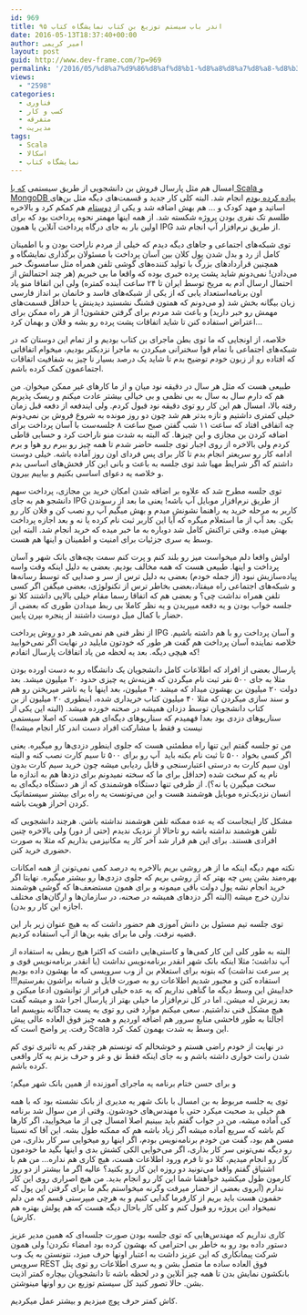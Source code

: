 ```yaml
---
id: 969
title: اندر باب سیستم توزیع بن کتاب نمایشگاه کتاب ۹۵
date: 2016-05-13T18:37:40+00:00
author: امیر کریمی
layout: post
guid: http://www.dev-frame.com/?p=969
permalink: '/2016/05/%d8%a7%d9%86%d8%af%d8%b1-%d8%a8%d8%a7%d8%a8-%d8%b3%db%8c%d8%b3%d8%aa%d9%85-%d8%aa%d9%88%d8%b2%db%8c%d8%b9-%d8%a8%d9%86-%da%a9%d8%aa%d8%a7%d8%a8-%d9%86%d9%85%d8%a7%db%8c%d8%b4%da%af%d8%a7%d9%87-%da%a9/'
views:
  - "2598"
categories:
  - فناوری
  - کسب و کار
  - متفرقه
  - مدیریت
tags:
  - Scala
  - اسکالا
  - نمایشگاه کتاب
---
```

امسال هم مثل پارسال فروش بن دانشجویی از طریق سیستمی [که با Scala و MongoDB پیاده کرده بودم](http://www.dev-frame.com/1394/05/%d8%a8%d8%a7%d8%b1%da%af%d8%b0%d8%a7%d8%b1%db%8c-%d9%88%db%8c%d8%af%d8%a6%d9%88%e2%80%8c%d9%87%d8%a7%db%8c-%da%a9%d8%a7%d8%b1%da%af%d8%a7%d9%87-%d8%a7%d8%b3%da%a9%d8%a7%d9%84%d8%a7-%d8%ac%d8%b4%d9%86/) انجام شد. البته کلی کار جدید و قسمت‌های دیگه مثل بن‌های اساتید و مهد کودک و &#8230; هم بهش اضافه شد و یکی از <a href="http://soheiljafari.com/" target="_blank">دوستام</a> هم کمکم کرد و بالاخره طلسم تک نفری بودن پروژه شکسته شد. از همه اینها مهمتر نحوه پرداخت بود که برای اولین بار به جای درگاه پرداخت آنلاین یا همون IPG از طریق نرم‌افزار آپ انجام شد.

توی شبکه‌های اجتماعی و جاهای دیگه دیدم که خیلی از مردم ناراحت بودن و با اطمینان کامل از رد و بدل شدن پول کلان بین آسان پرداخت با مسئولان برگذاری نمایشگاه و همچنین قراردادهای بزرگ با تولید کننده‌های گوشی تلفن همراه مثل سامسونگ خبر می‌دادن! نمی‌دونم شاید پشت پرده خبری بوده که واقعا ما بی خبریم (هر چند احتمالش از احتمال ارسال آدم به مریخ توسط ایران تا ۲۴ ساعت آینده کمتره) ولی این اتفاقا منو یاد اون برنامه‌استعداد یابی که از یکی از شبکه‌های فاسد و خانمان بر انداز فارسی زبان بیگانه بخش شد (و می‌دونم که همتون قشنگ نشستید دیدینش یا حداقل قسمت‌های مهمش رو خبر دارید) و باعث شد مردم برای گرفتن حقشون! از هر راه ممکن برای اعتراض استفاده کنن تا شاید اتفاقات پشت پرده رو بشه و فلان و بهمان کرد&#8230;

خلاصه، از اونجایی که ما توی بطن ماجرای بن کتاب بودیم و از تمام این دوستان که در شبکه‌های اجتماعی با تمام قوا سخنرانی میکردن به ماجرا نزدیکتر بودیم، میخوام اتفاقاتی که افتاده رو از زبون خودم توضیح بدم تا شاید یک درصد بسیار نا چیز به شفافیت اتفاقات اجتماعمون کمک کرده باشم.

طبیعی هست که مثل هر سال در دقیقه نود میان و از ما کارهای غیر ممکن میخوان. من هم که دارم سال به سال به بی نظمی و بی خیالی بیشتر عادت میکنم و ریسک پذیریم رفته بالا، امسال هم این کار رو توی دقیقه نود قبول کردم. ولی ایندفعه از دفعه قبل زمان خیلی کمتری داشتیم و تازه بدتر هم شد چون دو روز مونده به شروع فروش بن نمی‌دونم چه اتفاقی افتاد که ساعت ۱۱ شب گفتن صبح ساعت ۸ جلسه‌ست با آسان پرداخت برای اضافه کردن بن مجازی و این چیزها. که البته به شدت منو ناراحت کرد و حسابی قاطی کردم ولی بالاخره از روی اجبار توی جلسه حاضر شدم تا همه چیز رو ببرم رو هوا و برم ادامه کار رو سریعتر انجام بدم تا کار برای پس فردای اون روز آماده باشه. خیلی دوست داشتم که اگر شرایط مهیا شد توی جلسه به باعث و بانی این کار فحش‌های اساسی بدم و خلاصه یه دعوای اساسی بکنیم و بیاییم بیرون.

توی جلسه مطرح شد که علاوه بر اضافه شدن امکان خرید بن مجازی، پرداخت سهم دانشجو هم به جای IPG از طریق نرم‌افزار موبایل آپ باشه! یعنی ما بعد از رسوندن کاربر به مرحله خرید یه راهنما نشونش میدم و بهش میگیم آپ رو نصب کن و فلان کار رو بکن. بعد آپ از ما استعلام میگره که آیا این کاربر ثبت نام کرده یا نه و بعد اجازه پرداخت بهش میده. وقتی تراکنش کامل شد دوباره به ما خبر میده که خرید انجام شد. البته این وسط یه سری جزئیات برای امنیت و اطمینان و اینها هم هست.

اولش واقعا دلم میخواست میز رو بلند کنم و پرت کنم سمت بچه‌های بانک شهر و آسان پرداخت و اینها. طبیعی هست که همه مخالف بودیم. بعضی به دلیل اینکه وقت واسه پیاده‌سازیش نبود (از جمله خودم) بعضی به دلیل ترس از سر و صدایی که توسط رسانه‌ها و شبکه‌های اجتماعی راه میفتاد،بعضی بخاطر ترس از تکنولوژی، بعضی میگفن اگر کسی تلفن همراه نداشت چی؟ و بعضی هم که اتفاقا رسما مقام خیلی بالایی داشتند کلا تو جلسه خواب بودن و یه دفعه میپریدن و یه نظر کاملا بی ربط میدادن طوری که بعضی از حضار با کمال میل دوست داشتند از پنجره بپرن پایین.

از نظر فنی هم نمی‌شد هر دو روش پرداخت IPG و آسان پرداخت رو با هم داشته باشیم. خلاصه نماینده آسان پرداخت هم گفت هر طور که خودتون مایلید در نهایت اگر نمی‌خوایید که هیچی دیگه. بعد یه لحظه من یاد اتفاقات پارسال اتفادم!

پارسال بعضی از افراد که اطلاعات کامل دانشجویان یک دانشگاه رو به دست اورده بودن مثلا به جای ۵۰۰ نفر ثبت نام میگردن که هزینه‌ش یه چیزی حدود ۲۰ میلیون میشد. بعد دولت ۲۰ میلیون بن بهشون میداد که میشد ۴۰ میلیون، بعد اینها با یه ناشر میریختن رو هم و سند سازی میکردن که مثلا ۴۰ میلیون کتاب خریداری شده، اینطوری ۲۰ میلیون از بن کتاب دانشجویان توسط دزدان همیشه در صحنه خورده میشد. (البته این یکی از سناریو‌های دزدی بود بعدا فهمیدم که سناریو‌های دیگه‌ای هم هست که اصلا سیستمی نیست و فقط با مشارکت افراد دست اندر کار انجام میشه!)

من تو جلسه گفتم این تنها راه مطمئنی هست که جلوی اینطور دزدی‌ها رو میگیره. یعنی اگر کسی بخواد ۵۰۰ تا ثبت نام بکنه باید  آپ رو برای ۵۰۰ تا سیم کارت نصب کنه و البته اون سیم کارت به درستی اعتبارسنجی و قابل ردیابی میشه چون خرید سیم کارت بدون نام یه کم سخت شده (حداقل برای ما که سخته نمیدونم برای دزدها هم به اندازه ما سخت میگیرن یا نه؟). از طرفی تنها دستگاه هوشمندی که از هر دستگاه دیگه‌ای به انسان نزدیک‌تره موبایل هوشمند هست و این می‌تونست یه راه برای بیشتر سیستماتیک کردن احراز هویت باشه.

مشکل کار اینجاست که یه عده ممکنه تلفن هوشمند نداشته باشن. هرچند دانشجویی که تلفن هوشمند نداشته باشه رو تاحالا از نزدیک ندیدم (حتی از دور) ولی بالاخره چنین افرادی هستند. برای این هم قرار شد آخر کار یه مکانیزمی بذاریم که مثلا به صورت حضوری خرید کنن.

نکته مهم دیگه اینکه ما از هر روشی بریم بالاخره یه درصد کمی نمی‌تونن از همه امکانات بهره‌مند بشن پس چه بهتر که از روشی بریم که جلوی دزدی‌ها رو بیشتر میگیره. نهایتا اگر خرید انجام نشه پول دولت باقی میمونه و برای همون مستضعف‌ها که گوشی هوشمند ندارن خرج میشه (البته اگر دزدهای همیشه در صحنه، در سازمان‌ها و ارگان‌های مختلف اجازه این کار رو بدن).

توی جلسه تیم مسئول بن دانش آموزی هم حضور داشت که به هیچ عنوان زیر بار این قضیه نرفت. ولی ما برای بقیه بن‌ها از آپ استفاده کردیم.

البته به طور کلی این کار کمی‌ها و کاستی‌هایی داشت که اکثرا هیچ ربطی به استفاده از آپ نداشت؛ مثلا اینکه بانک شهر انقدر برنامه‌نویس نداشت (یا انقدر برنامه‌نویس قوی و پر سرعت نداشت) که بتونه برای استعلام بن از وب سرویسی که ما بهشون داده بودیم استفاده کنن و مجبور شدیم اطلاعات رو به صورت فایل و شبانه براشون بفرستیم!!! خداییش این وسط دیگه ما گناهی نداریم که یه عده خیلی فراتر از توانشون ادعا میکنن و بعد زیرش له میشن. اما در کل نرم‌افزار ما خیلی بهتر از پارسال اجرا شد و میشه گفت هیچ مشکل فنی نداشتیم. سعی میکنم موارد فنی رو توی یه پست جداگانه بنویسم اما اجالتا به طور فاحشی منابع سرور هم اضافه اوردیم و همه چیز فوق العاده عالی پیش رفت. پر واضح است که Scala این وسط به شدت بهمون کمک کرد.

در نهایت از خودم راضی هستم و خوشحالم که تونستم هر چقدر کم یه تاثیری توی کم شدن رانت خواری داشته باشم و به جای اینکه فقط نق و غر و حرف بزنم یه کار واقعی کرده باشم.

و برای حسن ختام برنامه یه ماجرای آموزنده از همین بانک شهر میگم؛

توی یه جلسه مربوط به بن امسال با بانک شهر یه مدیری از بانک نشسته بود که با همه هم خیلی بد صحبت میکرد حتی با مهندس‌های خودشون. وقتی از من سوال شد برنامه کی آماده میشه، من در جواب گفتم باید ببینیم اصلا امسال چی از ما میخوایید، اگر کارها کم باشه که سریع آماده میشه اگر زیاد باشه هم که ممکنه طول بشه. این آقا که نسبتا مسن هم بود، گفت من خودم برنامه‌نویس بودم، اگر اینها رو میخوایی سر کار بذاری، من رو دیگه نمی‌تونی سر کار بذاری، اگر می‌خوایی الکی کشش بدی و اینها بگید ما خودمون کار رو انجام میدیم، کلا دو تا فرم ورود اطلاعات هست، هیچ کاری هم نداره&#8230; من هم با اشتیاق گفتم واقعا می‌تونید دو روزه این کار رو بکنید؟ عالیه اگر ما بیشتر از دو روز کارمون طول میکشید خواهشا شما این کار رو انجام بدید. من هیچ اصراری روی این کار ندارم (آبروی بعضی از حضار میرفت وگرنه میخواستم بگم ما برای گرفتن این پول که حقمون هست باید بریم از کارفرما گدایی کنیم و به هرچی میپرستی قسم که من دلم نمیخواد این پروژه رو قبول کنم و کلی کار باحال دیگه هست که هم پولش بهتره هم کارش).

کاری نداریم که مهندس‌هایی که توی جلسه بودن صورت جلسه‌ای که همین مدیر عزیز دستور داده بود رو به خاطر بی احترامی که بهشون کرده بود امضاء نکردن! ولی همون شرکت پیمانکاری که این عزیز داشت به اعتبار اونها حرف میزد، نتونستن به یک وب سرویس REST فوق العاده ساده ما متصل بشن و یه سری اطلاعات رو توی پنل بانکشون نمایش بدن تا همه چیز آنلاین و در لحظه باشه تا دانشجویان بیچاره کمتر اذیت بشن. حالا تصور کنید کل سیستم توزیع بن رو اونها مینوشتن.

کاش کمتر حرف پوچ میزدیم و بیشتر عمل میکردیم.

&nbsp;
